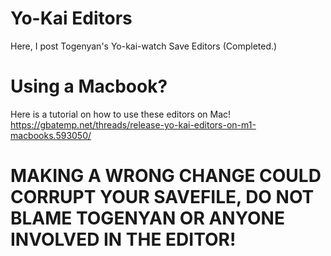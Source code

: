 # Yo-Kai Editors
Here, I post Togenyan's Yo-kai-watch Save Editors (Completed.)

# Using a Macbook?
Here is a tutorial on how to use these editors on Mac!
https://gbatemp.net/threads/release-yo-kai-editors-on-m1-macbooks.593050/

# MAKING A WRONG CHANGE COULD CORRUPT YOUR SAVEFILE, DO NOT BLAME TOGENYAN OR ANYONE INVOLVED IN THE EDITOR!
